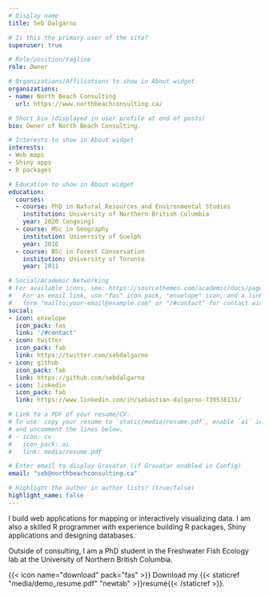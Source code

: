 ```yaml
---
# Display name
title: Seb Dalgarno

# Is this the primary user of the site?
superuser: true

# Role/position/tagline
role: Owner

# Organizations/Affiliations to show in About widget
organizations:
- name: North Beach Consulting
  url: https://www.northbeachconsulting.ca/

# Short bio (displayed in user profile at end of posts)
bio: Owner of North Beach Consulting.

# Interests to show in About widget
interests:
- Web maps
- Shiny apps
- R packages

# Education to show in About widget
education:
  courses:
  - course: PhD in Natural Resources and Environmental Studies
    institution: University of Northern British Columbia
    year: 2020 (ongoing)
  - course: MSc in Geography
    institution: University of Guelph
    year: 2016
  - course: BSc in Forest Conservation
    institution: University of Toronto
    year: 2011

# Social/Academic Networking
# For available icons, see: https://sourcethemes.com/academic/docs/page-builder/#icons
#   For an email link, use "fas" icon pack, "envelope" icon, and a link in the
#   form "mailto:your-email@example.com" or "/#contact" for contact widget.
social:
- icon: envelope
  icon_pack: fas
  link: '/#contact'
- icon: twitter
  icon_pack: fab
  link: https://twitter.com/sebdalgarno
- icon: github
  icon_pack: fab
  link: https://github.com/sebdalgarno
- icon: linkedin
  icon_pack: fab
  link: https://www.linkedin.com/in/sebastian-dalgarno-739538131/

# Link to a PDF of your resume/CV.
# To use: copy your resume to `static/media/resume.pdf`, enable `ai` icons in `params.toml`, 
# and uncomment the lines below.
# - icon: cv
#   icon_pack: ai
#   link: media/resume.pdf

# Enter email to display Gravatar (if Gravatar enabled in Config)
email: "seb@northbeachconsulting.ca"

# Highlight the author in author lists? (true/false)
highlight_name: false
---
```


I build web applications for mapping or interactively visualizing data. I am also a skilled R programmer with experience building R packages, Shiny applications and designing databases.

Outside of consulting, I am a PhD student in the Freshwater Fish Ecology lab at the University of Northern British Columbia. 

{{< icon name="download" pack="fas" >}} Download my {{< staticref "media/demo_resume.pdf" "newtab" >}}resumé{{< /staticref >}}.
